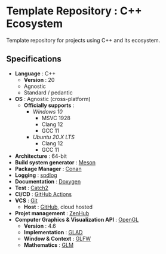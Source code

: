 # Template Repository : C++ Ecosystem

Template repository for projects using C++ and its ecosystem.

## Specifications

- **Language** : C++
    - **Version** : 20
    - Agnostic
    - Standard / pedantic
- **OS** : Agnostic (cross-platform)
    - **Officially supports** :
        - *Windows 10*
            - MSVC 1928
            - Clang 12
            - GCC 11
        - *Ubuntu 20.X LTS*
            - Clang 12
            - GCC 11
- **Architecture** : 64-bit
- **Build system generator** : [Meson](https://mesonbuild.com)
- **Package Manager** : [Conan](https://conan.io/)
- **Logging** : [spdlog](https://github.com/gabime/spdlog)
- **Documentation** : [Doxygen](https://www.doxygen.nl)
- **Test** : [Catch2](https://github.com/catchorg/Catch2)
- **CI/CD** : [GitHub Actions](https://github.com/features/actions)
- **VCS** : [Git](https://git-scm.com/)
    - **Host** : [GitHub](https://github.com/), cloud hosted
- **Projet management** : [ZenHub](https://www.zenhub.com)
- **Computer Graphics & Visualization API** : [OpenGL](https://www.khronos.org/opengl/)
    - **Version** : 4.6
    - **Implementation** : [GLAD](https://github.com/Dav1dde/glad)
    - **Window & Context** : [GLFW](https://www.glfw.org/)
    - **Mathematics** : [GLM](https://github.com/g-truc/glm)
